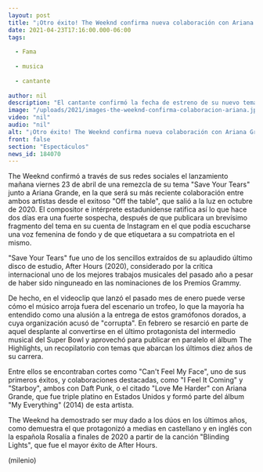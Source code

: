 ```yaml
---
layout: post
title: "¡Otro éxito! The Weeknd confirma nueva colaboración con Ariana Grande"
date: 2021-04-23T17:16:00.000-06:00
tags:
  
  - Fama
  
  - musica
  
  - cantante
  
author: nil
description: "El cantante confirmó la fecha de estreno de su nuevo tema musical que realizó con Ariana Grande; conoce aquí los detalles. "
image: "/uploads/2021/images-the-weeknd-confirma-colaboracion-ariana.jpg"
video: "nil"
audio: "nil"
alt: "¡Otro éxito! The Weeknd confirma nueva colaboración con Ariana Grande"
front: false
section: "Espectáculos"
news_id: 184070
---
```


The Weeknd confirmó a través de sus redes sociales el lanzamiento mañana viernes 23 de abril de una remezcla de su tema "Save Your Tears" junto a Ariana Grande, en la que será su más reciente colaboración entre ambos artistas desde el exitoso "Off the table", que salió a la luz en octubre de 2020. El compositor e intérprete estadunidense ratifica así lo que hace dos días era una fuerte sospecha, después de que publicara un brevísimo fragmento del tema en su cuenta de Instagram en el que podía escucharse una voz femenina de fondo y de que etiquetara a su compatriota en el mismo.

"Save Your Tears" fue uno de los sencillos extraídos de su aplaudido último disco de estudio, After Hours (2020), considerado por la crítica internacional uno de los mejores trabajos musicales del pasado año a pesar de haber sido ninguneado en las nominaciones de los Premios Grammy.  

De hecho, en el videoclip que lanzó el pasado mes de enero puede verse cómo el músico arroja fuera del escenario un trofeo, lo que la mayoría ha entendido como una alusión a la entrega de estos gramófonos dorados, a cuya organización acusó de "corrupta". En febrero se resarció en parte de aquel desplante al convertirse en el último protagonista del intermedio musical del Super Bowl y aprovechó para publicar en paralelo el álbum The Highlights, un recopilatorio con temas que abarcan los últimos diez años de su carrera.  

Entre ellos se encontraban cortes como "Can't Feel My Face", uno de sus primeros éxitos, y colaboraciones destacadas, como "I Feel It Coming" y "Starboy", ambos con Daft Punk, o el citado "Love Me Harder" con Ariana Grande, que fue triple platino en Estados Unidos y formó parte del álbum "My Everything" (2014) de esta artista.  

The Weeknd ha demostrado ser muy dado a los dúos en los últimos años, como demuestra el que protagonizó a medias en castellano y en inglés con la española Rosalía a finales de 2020 a partir de la canción "Blinding Lights", que fue el mayor éxito de After Hours.  

(milenio)